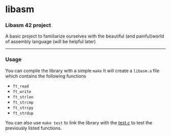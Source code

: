 # libasm
### Libasm 42 project
A basic project to familiarize ourselves with the beautiful (and painful)world of assembly language (will be helpful later)

----------------------

### Usage

You can compile the library with a simple `make`
It will create a `libasm.a` file which contains the following functions
- `ft_read`
- `ft_write`
- `ft_strlen`
- `ft_strcmp`
- `ft_strcpy`
- `ft_strdup`

You can also use `make test` to link the library with the [test.c](test.c) to test the previously listed functions.